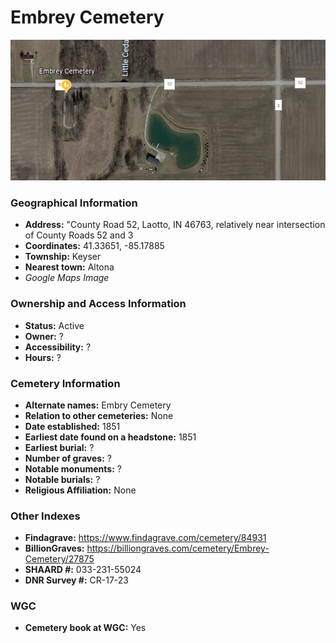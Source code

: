 # Embrey Cemetery

![Embrey Cemetery on Google Earth](https://github.com/FyoAtEPL/DeKalbCemeteries/blob/main/images/mapImages/EmbreyEarth.png "Embrey Cemetery on Google Earth")

### Geographical Information
- **Address:** "County Road 52, Laotto, IN 46763, relatively near intersection of County Roads 52 and 3
- **Coordinates:** 41.33651, -85.17885
- **Township:** Keyser
- **Nearest town:** Altona
- *Google Maps Image*

### Ownership and Access Information
- **Status:** Active
- **Owner:** ?
- **Accessibility:** ?
- **Hours:** ?

### Cemetery Information
- **Alternate names:** Embry Cemetery
- **Relation to other cemeteries:** None
- **Date established:** 1851
- **Earliest date found on a headstone:** 1851
- **Earliest burial:** ?
- **Number of graves:** ?
- **Notable monuments:** ?
- **Notable burials:** ?
- **Religious Affiliation:** None

### Other Indexes
- **Findagrave:** https://www.findagrave.com/cemetery/84931
- **BillionGraves:** https://billiongraves.com/cemetery/Embrey-Cemetery/27875
- **SHAARD #:** 033-231-55024
- **DNR Survey #:** CR-17-23


### WGC
- **Cemetery book at WGC:** Yes
